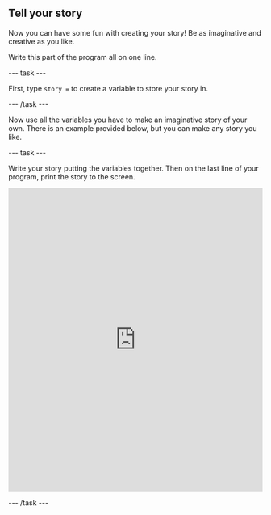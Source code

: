 ## Tell your story

Now you can have some fun with creating your story! Be as imaginative and creative as you like.

Write this part of the program all on one line.

--- task ---

First, type `story =` to create a variable to store your story in.

--- /task ---

Now use all the variables you have to make an imaginative story of your own. There is an example provided below, but you can make any story you like.

--- task ---

Write your story putting the variables together. Then on the last line of your program, print the story to the screen.

<iframe src="https://trinket.io/embed/python/904db1ae15" width="100%" height="600" frameborder="0" marginwidth="0" marginheight="0" allowfullscreen></iframe>

--- /task ---
